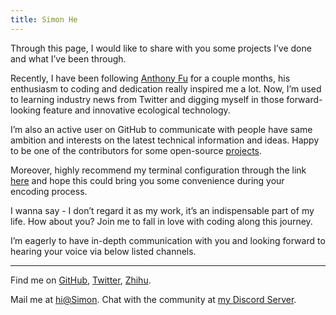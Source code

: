 ```yaml
---
title: Simon He
---
```


<ClientOnly>
  <Plum/>
</ClientOnly>

<vivid-typing  spilt-tag="span" content="Hey, I am Simon He, a fanatical programmers located  in <%><span i-mi:location></span></%>Shanghai, <%><span i-openmoji:flag-china></span></%>China." />

Through this page, I would like to share with you some projects I’ve done and what I’ve been through. 

Recently, I have been following [<span i-mdi:face-man-outline/>Anthony Fu](https://github.com/antfu) for a couple months, his enthusiasm to coding and dedication really inspired me a lot. Now, I’m used to learning industry news from Twitter and digging myself in those forward-looking feature and innovative ecological technology. 

I’m also an active user on GitHub to communicate with people have same ambition and interests on the latest technical information and ideas. Happy to be one of the contributors for some open-source [projects](/projects). 

Moreover, highly recommend my terminal configuration through the link [here](/posts/ohMyZsh-alias) and hope this could bring you some convenience during your encoding process.  

I wanna say - I don’t regard it as my work, it’s an indispensable part of my life. How about you? Join me to fall in love with coding along this journey. 

I’m eagerly to have in-depth communication with you and looking forward to hearing your voice via below listed channels. 


***
<span i-mi:location hidden></span>
<span i-openmoji:flag-china hidden></span>
<span i-ri:user-search-fill></span>Find me on [<span i-carbon:logo-github/>GitHub](https://github.com/Simon-He95), [<span i-carbon:logo-twitter/>Twitter](https://twitter.com/simon_he1995), [<span i-ri:zhihu-fill/>Zhihu](https://www.zhihu.com/people/zka0cr).

<span i-simple-icons:minutemailer></span>Mail me at [hi@Simon](mailto:674949287@qq.com).
Chat with the community at [<span i-teenyicons:discord-outline/>my Discord Server](https://discord.gg/r4hjJ6WT).
